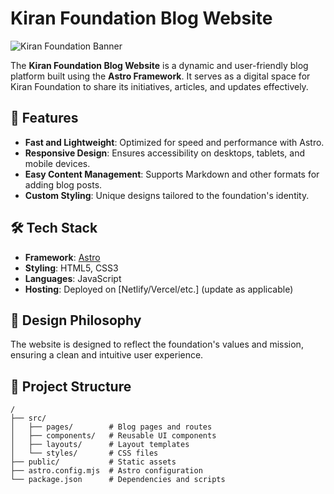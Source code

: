 # Kiran Foundation Blog Website  

![Kiran Foundation Banner](path-to-banner-image)  

The **Kiran Foundation Blog Website** is a dynamic and user-friendly blog platform built using the **Astro Framework**. It serves as a digital space for Kiran Foundation to share its initiatives, articles, and updates effectively.  

## 🚀 Features  
- **Fast and Lightweight**: Optimized for speed and performance with Astro.  
- **Responsive Design**: Ensures accessibility on desktops, tablets, and mobile devices.  
- **Easy Content Management**: Supports Markdown and other formats for adding blog posts.  
- **Custom Styling**: Unique designs tailored to the foundation's identity.  

## 🛠️ Tech Stack  
- **Framework**: [Astro](https://astro.build/)  
- **Styling**: HTML5, CSS3  
- **Languages**: JavaScript  
- **Hosting**: Deployed on [Netlify/Vercel/etc.] (update as applicable)  

## 🎨 Design Philosophy  
The website is designed to reflect the foundation's values and mission, ensuring a clean and intuitive user experience.  

## 📂 Project Structure  
```plaintext
/
├── src/
│   ├── pages/        # Blog pages and routes
│   ├── components/   # Reusable UI components
│   ├── layouts/      # Layout templates
│   └── styles/       # CSS files
├── public/           # Static assets
├── astro.config.mjs  # Astro configuration
└── package.json      # Dependencies and scripts
